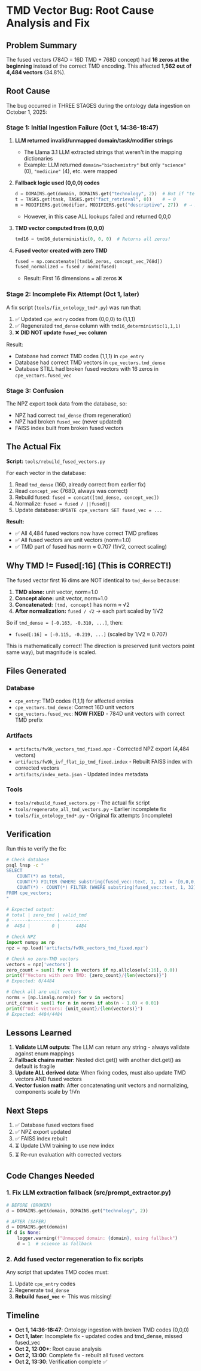 # TMD Vector Bug: Root Cause Analysis and Fix

## Problem Summary

The fused vectors (784D = 16D TMD + 768D concept) had **16 zeros at the beginning** instead of the correct TMD encoding. This affected **1,562 out of 4,484 vectors** (34.8%).

## Root Cause

The bug occurred in THREE STAGES during the ontology data ingestion on October 1, 2025:

### Stage 1: Initial Ingestion Failure (Oct 1, 14:36-18:47)

1. **LLM returned invalid/unmapped domain/task/modifier strings**
   - The Llama 3.1 LLM extracted strings that weren't in the mapping dictionaries
   - Example: LLM returned `domain="biochemistry"` but only `"science"` (0), `"medicine"` (4), etc. were mapped

2. **Fallback logic used (0,0,0) codes**
   ```python
   d = DOMAINS.get(domain, DOMAINS.get("technology", 2))  # But if "technology" also missing → 2
   t = TASKS.get(task, TASKS.get("fact_retrieval", 0))    # → 0
   m = MODIFIERS.get(modifier, MODIFIERS.get("descriptive", 27))  # → 27
   ```
   - However, in this case ALL lookups failed and returned 0,0,0

3. **TMD vector computed from (0,0,0)**
   ```python
   tmd16 = tmd16_deterministic(0, 0, 0)  # Returns all zeros!
   ```

4. **Fused vector created with zero TMD**
   ```python
   fused = np.concatenate([tmd16_zeros, concept_vec_768d])
   fused_normalized = fused / norm(fused)
   ```
   - Result: First 16 dimensions = all zeros ❌

### Stage 2: Incomplete Fix Attempt (Oct 1, later)

A fix script (`tools/fix_ontology_tmd*.py`) was run that:

1. ✅ Updated `cpe_entry` codes from (0,0,0) to (1,1,1)
2. ✅ Regenerated `tmd_dense` column with `tmd16_deterministic(1,1,1)`
3. ❌ **DID NOT update `fused_vec` column**

Result:
- Database had correct TMD codes (1,1,1) in `cpe_entry`
- Database had correct TMD vectors in `cpe_vectors.tmd_dense`
- Database STILL had broken fused vectors with 16 zeros in `cpe_vectors.fused_vec`

### Stage 3: Confusion

The NPZ export took data from the database, so:
- NPZ had correct `tmd_dense` (from regeneration)
- NPZ had broken `fused_vec` (never updated)
- FAISS index built from broken fused vectors

## The Actual Fix

**Script:** `tools/rebuild_fused_vectors.py`

For each vector in the database:
1. Read `tmd_dense` (16D, already correct from earlier fix)
2. Read `concept_vec` (768D, always was correct)
3. Rebuild fused: `fused = concat([tmd_dense, concept_vec])`
4. Normalize: `fused = fused / ||fused||`
5. Update database: `UPDATE cpe_vectors SET fused_vec = ...`

**Result:**
- ✅ All 4,484 fused vectors now have correct TMD prefixes
- ✅ All fused vectors are unit vectors (norm=1.0)
- ✅ TMD part of fused has norm ≈ 0.707 (1/√2, correct scaling)

## Why TMD != Fused[:16] (This is CORRECT!)

The fused vector first 16 dims are NOT identical to `tmd_dense` because:

1. **TMD alone:** unit vector, norm=1.0
2. **Concept alone:** unit vector, norm≈1.0
3. **Concatenated:** `[tmd, concept]` has norm ≈ √2
4. **After normalization:** `fused / √2` → each part scaled by 1/√2

So if `tmd_dense = [-0.163, -0.310, ...]`, then:
- `fused[:16] = [-0.115, -0.219, ...]` (scaled by 1/√2 ≈ 0.707)

This is mathematically correct! The direction is preserved (unit vectors point same way), but magnitude is scaled.

## Files Generated

### Database
- `cpe_entry`: TMD codes (1,1,1) for affected entries
- `cpe_vectors.tmd_dense`: Correct 16D unit vectors
- `cpe_vectors.fused_vec`: **NOW FIXED** - 784D unit vectors with correct TMD prefix

### Artifacts
- `artifacts/fw9k_vectors_tmd_fixed.npz` - Corrected NPZ export (4,484 vectors)
- `artifacts/fw9k_ivf_flat_ip_tmd_fixed.index` - Rebuilt FAISS index with corrected vectors
- `artifacts/index_meta.json` - Updated index metadata

### Tools
- `tools/rebuild_fused_vectors.py` - The actual fix script
- `tools/regenerate_all_tmd_vectors.py` - Earlier incomplete fix
- `tools/fix_ontology_tmd*.py` - Original fix attempts (incomplete)

## Verification

Run this to verify the fix:

```bash
# Check database
psql lnsp -c "
SELECT
    COUNT(*) as total,
    COUNT(*) FILTER (WHERE substring(fused_vec::text, 1, 32) = '[0,0,0,0,0,0,0,0,0,0,0,0,0,0,0,0') as zero_tmd,
    COUNT(*) - COUNT(*) FILTER (WHERE substring(fused_vec::text, 1, 32) = '[0,0,0,0,0,0,0,0,0,0,0,0,0,0,0,0') as valid_tmd
FROM cpe_vectors;
"

# Expected output:
# total | zero_tmd | valid_tmd
# ------+----------+-----------
#  4484 |        0 |      4484
```

```python
# Check NPZ
import numpy as np
npz = np.load('artifacts/fw9k_vectors_tmd_fixed.npz')

# Check no zero-TMD vectors
vectors = npz['vectors']
zero_count = sum(1 for v in vectors if np.allclose(v[:16], 0.0))
print(f"Vectors with zero TMD: {zero_count}/{len(vectors)}")
# Expected: 0/4484

# Check all are unit vectors
norms = [np.linalg.norm(v) for v in vectors]
unit_count = sum(1 for n in norms if abs(n - 1.0) < 0.01)
print(f"Unit vectors: {unit_count}/{len(vectors)}")
# Expected: 4484/4484
```

## Lessons Learned

1. **Validate LLM outputs**: The LLM can return any string - always validate against enum mappings
2. **Fallback chains matter**: Nested dict.get() with another dict.get() as default is fragile
3. **Update ALL derived data**: When fixing codes, must also update TMD vectors AND fused vectors
4. **Vector fusion math**: After concatenating unit vectors and normalizing, components scale by 1/√n

## Next Steps

1. ✅ Database fused vectors fixed
2. ✅ NPZ export updated
3. ✅ FAISS index rebuilt
4. ⏳ Update LVM training to use new index
5. ⏳ Re-run evaluation with corrected vectors

## Code Changes Needed

### 1. Fix LLM extraction fallback (src/prompt_extractor.py)

```python
# BEFORE (BROKEN)
d = DOMAINS.get(domain, DOMAINS.get("technology", 2))

# AFTER (SAFER)
d = DOMAINS.get(domain)
if d is None:
    logger.warning(f"Unmapped domain: {domain}, using fallback")
    d = 1  # science as fallback
```

### 2. Add fused vector regeneration to fix scripts

Any script that updates TMD codes must:
1. Update `cpe_entry` codes
2. Regenerate `tmd_dense`
3. **Rebuild `fused_vec`** ← This was missing!

## Timeline

- **Oct 1, 14:36-18:47**: Ontology ingestion with broken TMD codes (0,0,0)
- **Oct 1, later**: Incomplete fix - updated codes and tmd_dense, missed fused_vec
- **Oct 2, 12:00+**: Root cause analysis
- **Oct 2, 13:00**: Complete fix - rebuilt all fused vectors
- **Oct 2, 13:30**: Verification complete ✅
